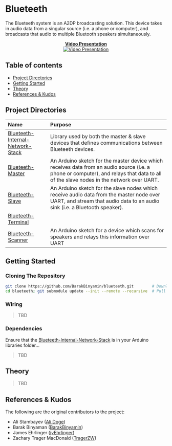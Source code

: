 # Blueteeth
The Blueteeth system is an A2DP broadcasting solution. This device takes in audio data from a singular source (i.e. a phone or computer), and broadcasts that audio to multiple Bluetooth speakers simultaneously.

<div align="center">
  <strong><ins> Video Presentation</ins></strong>
  <br/>
  <a href="https://youtu.be/luHCMfh11go"><img src="http://img.youtube.com/vi/luHCMfh11go/0.jpg" alt="Video Presentation"></a>
</div>

## Table of contents
- [Project Directories](#project-directories)
- [Getting Started](#getting-started)
- [Theory](#theory)
- [References & Kudos](#references--kudos)

## Project Directories
| Name                                                               | Purpose                                        | 
| :--                                                                | :--                                            |
|[Blueteeth-Internal-Network-Stack](https://github.com/TragerZW/Blueteeth-Internal-Network-Stack)| Library used by both the master & slave devices that defines communications between Blueteeth devices. 
|[Blueteeth-Master](https://github.com/TragerZW/Blueteeth-Master)                                | An Arduino sketch for the master device which receives data from an audio source (i.e. a phone or computer), and relays that data to all of the slave nodes in the network over UART. 
| [Blueteeth-Slave](https://github.com/TragerZW/Blueteeth-Slave)  | An Arduino sketch for the slave nodes which receive audio data from the master node over UART, and stream that audio data to an audio sink (i.e. a Bluetooth speaker).  
|[Blueteeth-Terminal](https://github.com/Ali-Doge/Blueteeth-Terminal/tree/f47892bef948bcc814911b3085bee7de4962b158) |  
|[Blueteeth-Scanner](https://github.com/BarakBinyamin/speakerscan)                                          | An Arduino sketch for a device which scans for speakers and relays this information over UART |

## Getting Started

### Cloning The Repository
```bash
git clone https://github.com/BarakBinyamin/blueteeth.git        # Download this repo locally
cd blueteeth; git submodule update --init --remote --recursive  # Pull all the submodules too
```
### Wiring
>TBD

### Dependencies
Ensure that the [Blueteeth-Internal-Network-Stack](Blueteeth-Internal-Network-Stack) is in your Arduino libraries folder... 
>TBD

## Theory
>TBD

## References & Kudos
The following are the original contributors to the project:
- Ali Stambayev ([Ali Doge](https://github.com/Ali-Doge/))
- Barak Binyaman ([BarakBinyamin](https://github.com/BarakBinyamin/))
- James Ehrlinger ([jvEhrlinger](https://github.com/jvEhrlinger/))
- Zachary Trager MacDonald ([TragerZW](https://github.com/TragerZW/))
